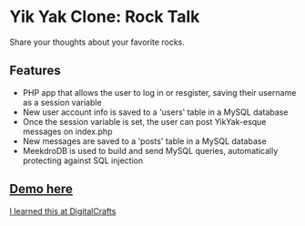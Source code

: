 # Yik Yak Clone: Rock Talk

Share your thoughts about your favorite rocks.

## Features
* PHP app that allows the user to log in or resgister, saving their username as a session variable
* New user account info is saved to a 'users' table in a MySQL database
* Once the session variable is set, the user can post YikYak-esque messages on index.php
* New messages are saved to a 'posts' table in a MySQL database
* MeekdroDB is used to build and send MySQL queries, automatically protecting against SQL injection

## [Demo here](http://kdavidmoore.com/rocktalk)

[I learned this at DigitalCrafts](http://digitalcrafts.com)